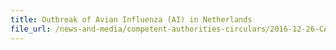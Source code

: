 ```yaml
---
title: Outbreak of Avian Influenza (AI) in Netherlands 
file_url: /news-and-media/competent-authorities-circulars/2016-12-26-CA.pdf
---
```

